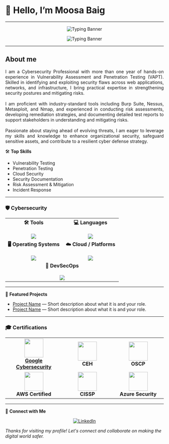 # 👋 Hello, I’m Moosa Baig
---
<!-- Banner -->
<p align="center">
  <img src="https://readme-typing-svg.herokuapp.com?font=Courier&weight=600&size=30&pause=1000&color=00F7FF&center=true&vCenter=true&width=800&lines=How+you+doin'?" alt="Typing Banner" />
</p>

<p align="center">
  <img src="https://readme-typing-svg.herokuapp.com?font=Courier&weight=600&size=30&pause=100&color=00F7FF&center=true&vCenter=true&width=800&lines=Winners+don't+make+excuses" alt="Typing Banner" />
</p>

----
## About me

<p align="justify">
I am a Cybersecurity Professional with more than one year of hands-on experience in Vulnerability Assessment and Penetration Testing (VAPT). Skilled in identifying and exploiting security flaws across web applications, networks, and infrastructure, I bring practical expertise in strengthening security postures and mitigating risks.  
<br><br>
I am proficient with industry-standard tools including Burp Suite, Nessus, Metasploit, and Nmap, and experienced in conducting risk assessments, developing remediation strategies, and documenting detailed test reports to support stakeholders in understanding and mitigating risks.  
<br><br>
Passionate about staying ahead of evolving threats, I am eager to leverage my skills and knowledge to enhance organizational security, safeguard sensitive assets, and contribute to a resilient cyber defense strategy. 
</p>



🛠️ **Top Skills**
- Vulnerability Testing
- Penetration Testing
- Cloud Security
- Security Documentation
- Risk Assessment & Mitigation
- Incident Response

---
### 🛡️ Cybersecurity  

<table align="center">
<tr>
    <td align="center" width="50%">
      <b>🛠️ Tools</b><br><br>
      <img src="https://skillicons.dev/icons?i=git,vim,bash,powershell,linux,nginx,prometheus" />
    <td align="center" width="50%">
      <b>💻 Languages</b><br><br>
      <img src="https://skillicons.dev/icons?i=python,c,cpp,java,go,rust,php,js,ts" />
    </td>
  </tr>
  <tr>
    <td align="center" width="50%">
      <b>🖥️ Operating Systems</b><br><br>
      <img src="https://skillicons.dev/icons?i=linux,windows,ubuntu,redhat,debian,kali" />
    </td>
    <td align="center" width="50%">
      <b>☁️ Cloud / Platforms</b><br><br>
      <img src="https://skillicons.dev/icons?i=aws,azure,gcp,heroku,openstack,vercel,netlify" />
    </td>
  </tr>
  <tr>
    <td align="center" colspan="2" width="100%">
      <b>🔐 DevSecOps</b><br><br>
      <img src="https://skillicons.dev/icons?i=github,gitlab,githubactions,jenkins,docker,kubernetes,ansible,terraform,sonarqube,selenium" />
    </td>
  </tr>
</table>

---

🚀 **Featured Projects**
<!-- Add your favorite projects below! Replace these placeholders with your own repositories. -->
- [Project Name](#) — Short description about what it is and your role.
- [Project Name](#) — Short description about what it is and your role.


---
### 🎓 Certifications  

<table align="center">
<tr>
    <td align="center" width="200px">
      <img src="https://img.icons8.com/color/96/google-logo.png" width="60"/><br>
      <b><a href="https://github.com/moosabaig/Certificates/blob/main/Google%20Cybersecurity.pdf" target="_blank">Google Cybersecurity</a></b>
    </td>
    <td align="center" width="200px">
      <img src="https://img.icons8.com/color/96/hacker.png" width="60"/><br>
      <b>CEH</b>
    </td>
    <td align="center" width="200px">
      <img src="https://img.icons8.com/color/96/cyber-security.png" width="60"/><br>
      <b>OSCP</b>
    </td>
  </tr>
  <tr>
    <td align="center" width="200px">
      <img src="https://img.icons8.com/color/96/cloud.png" width="60"/><br>
      <b>AWS Certified</b>
    </td>
    <td align="center" width="200px">
      <img src="https://img.icons8.com/color/96/shield.png" width="60"/><br>
      <b>CISSP</b>
    </td>
    <td align="center" width="200px">
      <img src="https://img.icons8.com/color/96/azure.png" width="60"/><br>
      <b>Azure Security</b>
    </td>
  </tr>
</table>

---

🔗 **Connect with Me**
<p align="center">
  <a href="https://www.linkedin.com/in/moosa-baig-868240273" target="_blank">
    <img src="https://skillicons.dev/icons?i=linkedin" alt="LinkedIn" />
  </a>
</p>

_Thanks for visiting my profile! Let's connect and collaborate on making the digital world safer._
